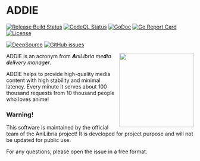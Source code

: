 # ADDIE

[![Release Build Status](https://github.com/MindHunter86/addie/actions/workflows/addie-code-builder.yml/badge.svg?event=release)](https://github.com/MindHunter86/addie/actions/workflows/addie-code-builder.yml)
[![CodeQL Status](https://github.com/MindHunter86/addie/actions/workflows/codeql.yml/badge.svg)](https://github.com/MindHunter86/addie/actions/workflows/codeql.yml)
[![GoDoc](https://godoc.org/github.com/Mindhunter86/addie?status.svg)](https://godoc.org/github.com/Mindhunter86/addie)
[![Go Report Card](https://goreportcard.com/badge/github.com/Mindhunter86/addie)](https://goreportcard.com/report/github.com/Mindhunter86/addie)
[![License](https://img.shields.io/badge/license-MIT%20License-blue.svg)](https://github.com/Mindhunter86/addie/LICENSE)

[![DeepSource](https://deepsource.io/gh/MindHunter86/addie.svg/?label=active+issues&show_trend=true&token=AtG-lWiJr05mqoRLQqksdr54)](https://deepsource.io/gh/MindHunter86/addie/?ref=repository-badge)
[![GitHub issues](https://img.shields.io/github/issues/Mindhunter86/addie.svg)](https://github.com/Mindhunter86/addie/issues)


<div>
    <a href="https://anilibria.tv/">
        <img align="right" alt="" src="https://avatars.githubusercontent.com/u/43943370?s=200&v=4" width="200" height="200" />
    </a>
</div>

ADDIE is an acronym from _**A**niLibria me**d**ia **d**el**i**very manag**e**r_.

ADDIE helps to provide high-quality media content with high stability and minimal latency. Every minute it serves about 100 thousand requests from 10 thousand people who loves anime!

### Warning!

This software is maintained by the official team of the AniLibria project! It is developed for project purpose and will not be updated for public use.

For any questions, please open the issue in a free format.